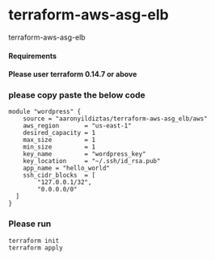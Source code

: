 # terraform-aws-asg-elb
terraform-aws-asg-elb

#### Requirements
#### Please user terraform 0.14.7 or above

### please copy paste the below code
```
module "wordpress" {
    source = "aaronyildiztas/terraform-aws-asg_elb/aws"
    aws_region       = "us-east-1"
    desired_capacity = 1
    max_size         = 1
    min_size         = 1
    key_name         = "wordpress_key"
    key_location     = "~/.ssh/id_rsa.pub"
    app_name = "hello_world"
    ssh_cidr_blocks  = [
        "127.0.0.1/32",
        "0.0.0.0/0"
  ]
}
```
### Please run
```
terraform init
terraform apply
```